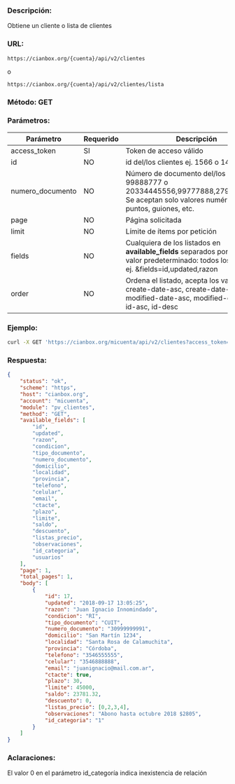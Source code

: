 ### Descripción:

Obtiene un cliente o lista de clientes

### URL:

`https://cianbox.org/{cuenta}/api/v2/clientes`

o

`https://cianbox.org/{cuenta}/api/v2/clientes/lista`

### Método: GET

### Parámetros:

|Parámetro       |Requerido |Descripción                                   |
|----------------|----------|----------------------------------------------|
|access_token    |SI        |Token de acceso válido                        |
|id              |NO        |id del/los clientes ej. 1566 o 143,188,19     |
|numero_documento|NO        |Número de documento del/los clientes ej. 99888777 o 20334445556,99777888,27990001114. Se aceptan solo valores numéricos, sin puntos, guiones, etc.|
|page            |NO        |Página solicitada                             |
|limit           |NO        |Límite de ítems por petición                  |
|fields          |NO        |Cualquiera de los listados en **available_fields** separados por comas, valor predeterminado: todos los campos. ej. &fields=id,updated,razon|
|order           |NO        |Ordena el listado, acepta los valores: create-date-asc, create-date-desc, modified-date-asc, modified-date-desc, id-asc, id-desc|


### Ejemplo:
```bash
curl -X GET 'https://cianbox.org/micuenta/api/v2/clientes?access_token=CBX_AT-TcIHdWOvdpIMNsXG...'
```
### Respuesta:

```json
{
    "status": "ok",
    "scheme": "https",
    "host": "cianbox.org",
    "account": "micuenta",
    "module": "pv_clientes",
    "method": "GET",
    "available_fields": [
        "id",
        "updated",
        "razon",
        "condicion",
        "tipo_documento",
        "numero_documento",
        "domicilio",
        "localidad",
        "provincia",
        "telefono",
        "celular",
        "email",
        "ctacte",
        "plazo",
        "limite",
        "saldo",
        "descuento",
        "listas_precio",
        "observaciones",
        "id_categoria",      
        "usuarios"
    ],
    "page": 1,
    "total_pages": 1,
    "body": [
        {
            "id": 17,
            "updated": "2018-09-17 13:05:25",
            "razon": "Juan Ignacio Innomindado",
            "condicion": "RI",
            "tipo_documento": "CUIT",
            "numero_documento": "30999999991",
            "domicilio": "San Martín 1234",
            "localidad": "Santa Rosa de Calamuchita",
            "provincia": "Córdoba",
            "telefono": "3546555555",
            "celular": "3546888888",
            "email": "juanignacio@mail.com.ar",
            "ctacte": true,
            "plazo": 30,
            "limite": 45000,
            "saldo": 23781.32,
            "descuento": 0,
            "listas_precio": [0,2,3,4],
            "observaciones": "Abono hasta octubre 2018 $2805",
            "id_categoria": "1"
        }
    ]
}
```

### Aclaraciones:

El valor 0 en el parámetro id_categoría indica inexistencia de relación